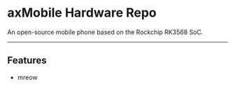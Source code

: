 # axMobile Hardware Repo

An open-source mobile phone based on the Rockchip RK3568 SoC.

---

## Features

- mreow
